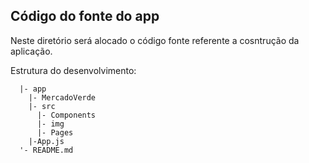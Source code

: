 ## Código do fonte do app

Neste diretório será alocado o código fonte referente a cosntrução da aplicação.

Estrutura do desenvolvimento: 

```
  |- app
    |- MercadoVerde
    |- src
      |- Components
      |- img
      |- Pages
    |-App.js
  '- README.md
```